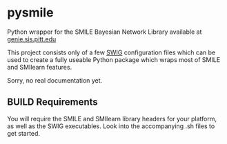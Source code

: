 pysmile
=======

Python wrapper for the SMILE Bayesian Network Library
available at [genie.sis.pitt.edu](http://genie.sis.pitt.edu/)

This project consists only of a few [SWIG](http://www.swig.org/)
configuration files which can be used to create a fully useable
Python package which wraps most of SMILE and SMIlearn features.

Sorry, no real documentation yet.

BUILD Requirements
------------------

You will require the SMILE and SMIlearn library headers for your platform,
as well as the SWIG executables. Look into the accompanying .sh files to
get started. 